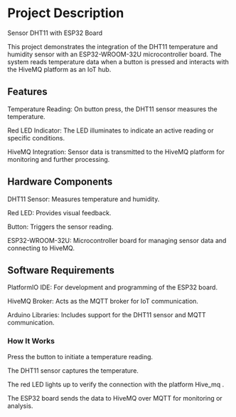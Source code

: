 # Project Description

Sensor DHT11 with ESP32 Board

This project demonstrates the integration of the DHT11 temperature and humidity sensor with an ESP32-WROOM-32U microcontroller board. The system reads temperature data when a button is pressed and interacts with the HiveMQ platform as an IoT hub.

## Features

Temperature Reading: On button press, the DHT11 sensor measures the temperature.

Red LED Indicator: The LED illuminates to indicate an active reading or specific conditions.

HiveMQ Integration: Sensor data is transmitted to the HiveMQ platform for monitoring and further processing.

## Hardware Components

DHT11 Sensor: Measures temperature and humidity.

Red LED: Provides visual feedback.

Button: Triggers the sensor reading.

ESP32-WROOM-32U: Microcontroller board for managing sensor data and connecting to HiveMQ.

## Software Requirements

PlatformIO IDE: For development and programming of the ESP32 board.

HiveMQ Broker: Acts as the MQTT broker for IoT communication.

Arduino Libraries: Includes support for the DHT11 sensor and MQTT communication.

### How It Works

Press the button to initiate a temperature reading.

The DHT11 sensor captures the temperature.

The red LED lights up to verify the connection with the platform Hive_mq .

The ESP32 board sends the data to HiveMQ over MQTT for monitoring or analysis.
